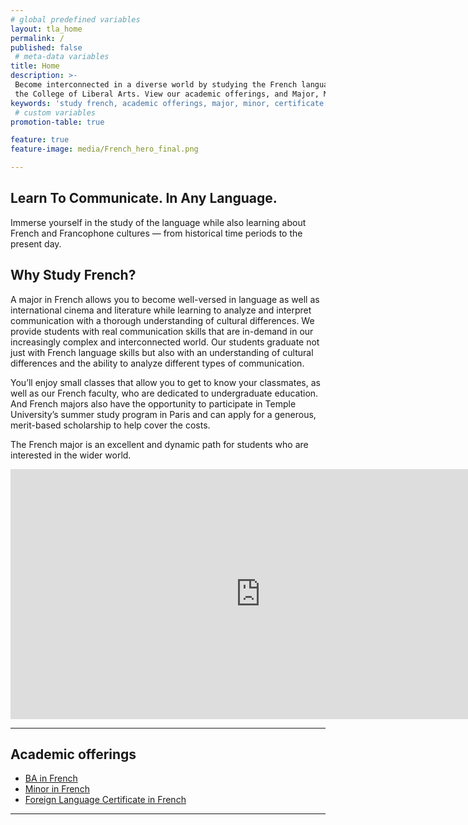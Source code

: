 ```yaml
---
# global predefined variables
layout: tla_home
permalink: /
published: false
 # meta-data variables
title: Home
description: >-
 Become interconnected in a diverse world by studying the French language and culture at Temple University in
 the College of Liberal Arts. View our academic offerings, and Major, Minor, or earn a Certificate in French.
keywords: 'study french, academic offerings, major, minor, certificate'
 # custom variables
promotion-table: true

feature: true
feature-image: media/French_hero_final.png

---
```

## Learn To Communicate. In Any Language.
Immerse yourself in the study of the language while also learning about French
and Francophone cultures — from historical time periods to the present day.

## Why Study French?
A major in French allows you to become well-versed in language as well as international cinema and literature while learning to analyze and interpret communication with a thorough understanding of cultural differences. We provide students with real communication skills that are in-demand in our increasingly complex and interconnected world. Our students graduate not just with French language skills but also with an understanding of cultural differences and the ability to analyze different types of communication.

You’ll enjoy small classes that allow you to get to know your classmates, as well as our French faculty, who are dedicated to undergraduate education. And French majors also have the opportunity to participate in Temple University’s summer study program in Paris and can apply for a generous, merit-based scholarship to help cover the costs.

The French major is an excellent and dynamic path for students who are interested in the wider world.
<div align="center"><iframe width="800" height="400" src="https://www.youtube.com/embed/WmdjoATxzl0" frameborder="0" allow="autoplay; encrypted-media" allowfullscreen></iframe></div>

 ___

## Academic offerings

 - [BA in French](https://www.temple.edu/academics/degree-programs/french-major-la-fren-ba)
 - [Minor in French](https://bulletin.temple.edu/undergraduate/liberal-arts/french/minor-french/)
 - [Foreign Language Certificate in French](https://www.temple.edu/academics/degree-programs/french-certificate-undergraduate-la-fren-cr2%2B)
 
 ___
